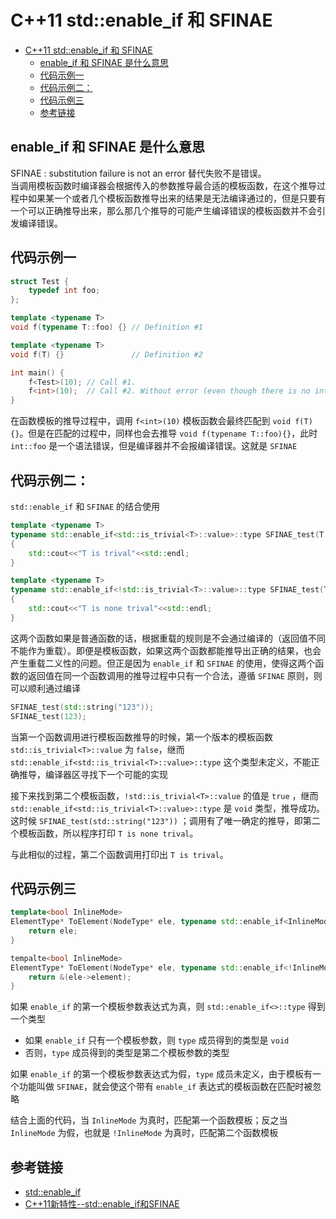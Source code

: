 # C++11 std::enable_if 和 SFINAE

<!-- TOC -->

- [C++11 std::enable_if 和 SFINAE](#c11-stdenable_if-和-sfinae)
  - [enable_if 和 SFINAE 是什么意思](#enable_if-和-sfinae-是什么意思)
  - [代码示例一](#代码示例一)
  - [代码示例二：](#代码示例二)
  - [代码示例三](#代码示例三)
  - [参考链接](#参考链接)

<!-- /TOC -->

## enable_if 和 SFINAE 是什么意思
SFINAE : substitution failure is not an error 替代失败不是错误。  
当调用模板函数时编译器会根据传入的参数推导最合适的模板函数，在这个推导过程中如果某一个或者几个模板函数推导出来的结果是无法编译通过的，但是只要有一个可以正确推导出来，那么那几个推导的可能产生编译错误的模板函数并不会引发编译错误。

## 代码示例一

```cpp
struct Test {
    typedef int foo;
};

template <typename T> 
void f(typename T::foo) {} // Definition #1

template <typename T> 
void f(T) {}               // Definition #2

int main() {
    f<Test>(10); // Call #1.
    f<int>(10);  // Call #2. Without error (even though there is no int::foo) thanks to SFINAE.
}
```

在函数模板的推导过程中，调用 `f<int>(10)` 模板函数会最终匹配到 `void f(T){}`。但是在匹配的过程中，同样也会去推导 `void f(typename T::foo){}`，此时 `int::foo` 是一个语法错误，但是编译器并不会报编译错误。这就是 `SFINAE`

## 代码示例二：
`std::enable_if` 和 `SFINAE` 的结合使用

```cpp
template <typename T>
typename std::enable_if<std::is_trivial<T>::value>::type SFINAE_test(T value)
{
    std::cout<<"T is trival"<<std::endl;
}

template <typename T>
typename std::enable_if<!std::is_trivial<T>::value>::type SFINAE_test(T value)
{
    std::cout<<"T is none trival"<<std::endl;
}
```

这两个函数如果是普通函数的话，根据重载的规则是不会通过编译的（返回值不同不能作为重载）。即便是模板函数，如果这两个函数都能推导出正确的结果，也会产生重载二义性的问题。但正是因为 `enable_if` 和 `SFINAE` 的使用，使得这两个函数的返回值在同一个函数调用的推导过程中只有一个合法，遵循 `SFINAE` 原则，则可以顺利通过编译

```cpp
SFINAE_test(std::string("123"));
SFINAE_test(123);
```

当第一个函数调用进行模板函数推导的时候，第一个版本的模板函数 `std::is_trivial<T>::value` 为 `false`，继而 `std::enable_if<std::is_trivial<T>::value>::type` 这个类型未定义，不能正确推导，编译器区寻找下一个可能的实现  

接下来找到第二个模板函数，`!std::is_trivial<T>::value` 的值是 `true` ，继而 `std::enable_if<std::is_trivial<T>::value>::type` 是 `void` 类型，推导成功。这时候 `SFINAE_test(std::string("123"))` ；调用有了唯一确定的推导，即第二个模板函数，所以程序打印 `T is none trival`。  

与此相似的过程，第二个函数调用打印出 `T is trival`。

## 代码示例三

```cpp
template<bool InlineMode>
ElementType* ToElement(NodeType* ele, typename std::enable_if<InlineMode, int>::type = 0) {
    return ele;
}
```

```cpp
tempalte<bool InlineMode>
ElementType* ToElement(NodeType* ele, typename std::enable_if<!InlineMode, int>::type = 0) {
    return &(ele->element);
}
```

如果 `enable_if` 的第一个模板参数表达式为真，则 `std::enable_if<>::type` 得到一个类型
* 如果 `enable_if` 只有一个模板参数，则 `type` 成员得到的类型是 `void`
* 否则，`type` 成员得到的类型是第二个模板参数的类型

如果 `enable_if` 的第一个模板参数表达式为假，`type` 成员未定义，由于模板有一个功能叫做 `SFINAE`，就会使这个带有 `enable_if` 表达式的模板函数在匹配时被忽略

结合上面的代码，当 `InlineMode` 为真时，匹配第一个函数模板；反之当 `InlineMode` 为假，也就是 `!InlineMode` 为真时，匹配第二个函数模板

## 参考链接
* [std::enable_if](https://blog.csdn.net/JY_95/article/details/102147567)
* [C++11新特性--std::enable_if和SFINAE](https://www.jianshu.com/p/a961c35910d2)
